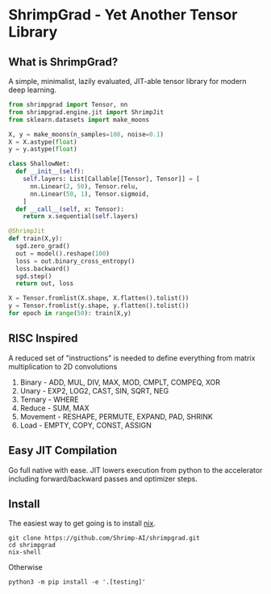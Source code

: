# ShrimpGrad - Yet Another Tensor Library
## What  is ShrimpGrad?

A simple, minimalist, lazily evaluated, JIT-able tensor library for modern deep learning.

```python
from shrimpgrad import Tensor, nn
from shrimpgrad.engine.jit import ShrimpJit
from sklearn.datasets import make_moons

X, y = make_moons(n_samples=100, noise=0.1)
X = X.astype(float)
y = y.astype(float)

class ShallowNet:
  def __init__(self):
    self.layers: List[Callable[[Tensor], Tensor]] = [
      nn.Linear(2, 50), Tensor.relu,
      nn.Linear(50, 1), Tensor.sigmoid,
    ]
  def __call__(self, x: Tensor):
    return x.sequential(self.layers)

@ShrimpJit
def train(X,y):
  sgd.zero_grad()
  out = model().reshape(100)
  loss = out.binary_cross_entropy()
  loss.backward()
  sgd.step()
  return out, loss

X = Tensor.fromlist(X.shape, X.flatten().tolist())
y = Tensor.fromlist(y.shape, y.flatten().tolist())
for epoch in range(50): train(X,y)
```
## RISC Inspired
A reduced set of "instructions" is needed to define everything from matrix multiplication to 2D convolutions

1. Binary - ADD, MUL, DIV, MAX, MOD, CMPLT, COMPEQ, XOR
2. Unary - EXP2, LOG2, CAST, SIN, SQRT, NEG
3. Ternary - WHERE
4. Reduce - SUM, MAX
5. Movement - RESHAPE, PERMUTE, EXPAND, PAD, SHRINK
6. Load - EMPTY, COPY, CONST, ASSIGN

## Easy JIT Compilation
Go full native with ease. JIT lowers execution from python to the accelerator including forward/backward passes and optimizer steps.

## Install
The easiest way to get going is to install [nix](https://nixos.org/download/).
```
git clone https://github.com/Shrimp-AI/shrimpgrad.git
cd shrimpgrad
nix-shell
```
Otherwise

```
python3 -m pip install -e '.[testing]'
```
